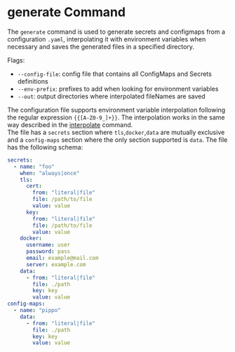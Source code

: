 # generate Command

The `generate` command is used to generate secrets and configmaps from a configuration `.yaml`, interpolating it
with environment variables when necessary and saves the generated files in a specified directory.

Flags:

- `--config-file`: config file that contains all ConfigMaps and Secrets definitions
- `--env-prefix`: prefixes to add when looking for environment variables
- `--out`: output directories where interpolated fileNames are saved

The configuration file supports environment variable interpolation following the regular expression `{{[A-Z0-9_]+}}`.
The interpolation works in the same way described in the [interpolate](./30_interpolate.md) command.  
The file has a `secrets` section where `tls`,`docker`,`data` are mutually exclusive and a `config-maps` section where
the only section supported is `data`. The file has the following schema:

```yaml
secrets:
  - name: "foo"
    when: "always|once"
    tls:
      cert:
        from: "literal|file"
        file: /path/to/file
        value: value
      key:
        from: "literal|file"
        file: /path/to/file
        value: value
    docker:
      username: user
      password: pass
      email: example@mail.com
      server: example.com
    data:
      - from: "literal|file"
        file: ./path
        key: key
        value: value
config-maps:
  - name: "pippo"
    data:
      - from: "literal|file"
        file: ./path
        key: key
        value: value
```
